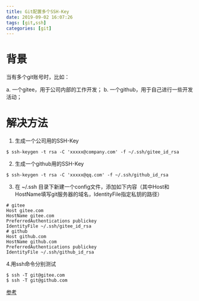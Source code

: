 ```yaml
---
title: Git配置多个SSH-Key
date: 2019-09-02 16:07:26
tags: [git,ssh]
categories: [git]
---
```


# 背景

当有多个git账号时，比如：

a. 一个gitee，用于公司内部的工作开发；
b. 一个github，用于自己进行一些开发活动；
    

# 解决方法
  1. 生成一个公司用的SSH-Key
  
    $ ssh-keygen -t rsa -C 'xxxxx@company.com' -f ~/.ssh/gitee_id_rsa
    
  2. 生成一个github用的SSH-Key
  
    $ ssh-keygen -t rsa -C 'xxxxx@qq.com' -f ~/.ssh/github_id_rsa
    
  3. 在 ~/.ssh 目录下新建一个config文件，添加如下内容（其中Host和HostName填写git服务器的域名，IdentityFile指定私钥的路径）
  
    # gitee
    Host gitee.com
    HostName gitee.com
    PreferredAuthentications publickey
    IdentityFile ~/.ssh/gitee_id_rsa
    # github
    Host github.com
    HostName github.com
    PreferredAuthentications publickey
    IdentityFile ~/.ssh/github_id_rsa
    
   4.用ssh命令分别测试
   
    $ ssh -T git@gitee.com
    $ ssh -T git@github.com

[参考](https://gitee.com/help/articles/4229#article-header0)  
    